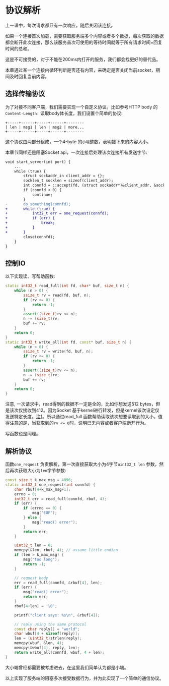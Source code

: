 # 协议解析

上一课中，每次请求都只有一次响应，随后关闭该连接。

如果一个连接首次加载，需要获取服务端多个内容或者多个数据，每次获取的数据都会断开此次连接，那么该服务首次可使用的等待时间就等于所有请求时间+回复时间的总和。

这是不可接受的，对于不能在200ms内打开的服务，我们都会找更好的替代品。

本章通过某一个连接内循环判断是否还有内容，来确定是否关闭当前socket，期间及时回复当前内容。

## 选择传输协议

为了对接不同客户端，我们需要实现一个自定义协议。比如参考HTTP body 的`Content-Length:` 读取body体长度，我们设置个简单的协议:

```
+-----+------+-----+------+--------
| len | msg1 | len | msg2 | more...
+-----+------+-----+------+--------
```

这个协议由两部分组成，一个4-byte 的`小端`整数，表明接下来的内容大小。

本章节同样还是阻塞Socket api，一次连接后处理该次连接所有发送字节:

```diff
void start_server(int port) {
    ...
    while (true) {
        struct sockaddr_in client_addr = {};
        socklen_t socklen = sizeof(client_addr);
        int connfd = ::accept(fd, (struct sockaddr*)&client_addr, &socklen);
        if (connfd < 0) {
            continue;
        }
-       do_something(connfd);
+       while (true) {
+           int32_t err = one_request(connfd);
+           if (err) {
+               break;
+           }
+       }
        close(connfd);
    }
}
```

## 控制IO

以下实现读、写帮助函数:

```c++
static int32_t read_full(int fd, char* buf, size_t n) {
    while (n > 0) {
        ssize_t rv = read(fd, buf, n);
        if (rv <= 0) {
            return -1;
        }
        assert((size_t)rv <= n);
        n -= (size_t)rv;
        buf += rv;
    }
    return 0;
}
static int32_t write_all(int fd, const* buf, size_t n) {
    while (n > 0) {
        ssize_t rv = write(fd, buf, n);
        if (rv <= 0) {
            return -1;
        }
        assert((size_t)rv <= n);
        n -= (size_t)rv;
        buf += rv;
    }
    return 0;
}
```

注意, 一次请求中，read得到的数据不一定是全的，比如你想发送512 bytes，但是该次仅接收到412。因为Socket 基于kernel进行转发，但是kernel该次设定仅发送特定长度。[注1](https://beej.us/guide/bgnet/html/split/slightly-advanced-techniques.html#sendall)。所以通过read_full 函数帮助读取该次想要读取到的大小。值得注意的是，当获取到的`rv <= 0`时，说明已无内容或者客户端断开行为。

写函数也是同理。

## 解析协议

函数`one_request` 负责解析，第一次直接获取大小为4字节`uint32_t len` 参数，然后再次获取大小为`len`字节参数:

```c++
const size_t k_max_msg = 4096;
static int32_t one_request(int connfd) {
    char rbuf[4+k_max_msg+1];
    errno = 0;
    int32_t err = read_full(connfd, rbuf, 4);
    if (err) {
        if (errno == 0) {
            msg("EOF");
        } else {
            msg("read() error");
        }
        return err;
    }

    uint32_t len = 0;
    memcpy(&len, rbuf, 4); // assume little endian
    if (len > k_max_msg) {
        msg("too long");
        return -1;
    }

    // request body
    err = read_full(connfd, &rbuf[4], len);
    if (err) {
        msg("read() error");
        return err;
    }
    rbuf[4+len] = '\0';

    printf("client says: %s\n", &rbuf[4]);

    // reply using the same protocol
    const char reply[] = "world";
    char wbuf[4 + sizeof(reply)];
    len = (uint32_t)strlen(reply);
    memcpy(wbuf, &len, 4);
    memcpy(&wbuf[4], reply, len);
    return write_all(connfd, wbuf, 4 + len);
}
```

大小端曾经都需要被考虑进去，在这里我们简单认为都是小端。

以上实现了服务端的阻塞多次接受数据行为，并为此实现了一个简单的通信协议。

